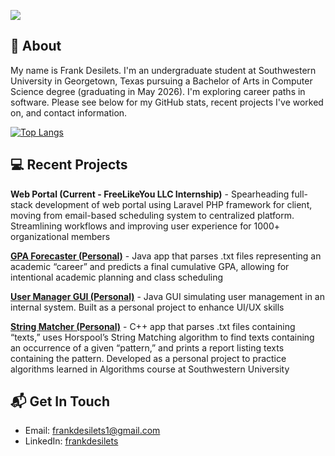 ![](https://komarev.com/ghpvc/?username=frankrdesilets)

## 👋 About

My name is Frank Desilets. I'm an undergraduate student at Southwestern University in Georgetown, Texas pursuing a Bachelor of Arts in Computer Science degree (graduating in May 2026). I'm exploring career paths in software. Please see below for my GitHub stats, recent projects I've worked on, and contact information.

[![Top Langs](https://github-readme-stats.vercel.app/api/top-langs/?username=frankrdesilets&hide_progress=true&theme=THEME_NAME)](https://github.com/anuraghazra/github-readme-stats)

## 💻 Recent Projects 

**Web Portal (Current - FreeLikeYou LLC Internship)** - Spearheading full-stack development of web portal using Laravel PHP framework for client, moving from email-based scheduling system to centralized platform. Streamlining workflows and improving user experience for 1000+ organizational members

[**GPA Forecaster (Personal)**](https://github.com/frankrdesilets/gpa-forecaster) - Java app that parses .txt files representing an academic “career” and predicts a final cumulative GPA, allowing for intentional academic planning and class scheduling

[**User Manager GUI (Personal)**](https://github.com/frankrdesilets/user-manager-gui) - Java GUI simulating user management in an internal system. Built as a personal project to enhance UI/UX skills

[**String Matcher (Personal)**](https://github.com/frankrdesilets/string-matcher) - C++ app that parses .txt files containing “texts,” uses Horspool’s String Matching algorithm to find texts containing an occurrence of a given “pattern,” and prints a report listing texts containing the pattern. Developed as a personal project to practice algorithms learned in Algorithms course at Southwestern University

## 📬 Get In Touch 

- Email: frankdesilets1@gmail.com </br>
- LinkedIn: [frankdesilets](https://www.linkedin.com/in/frankdesilets/)
